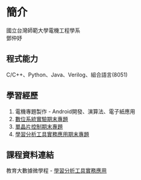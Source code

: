 # 簡介
國立台灣師範大學電機工程學系  
鄧仲妤

## 程式能力
C/C++、Python、Java、Verilog、組合語言(8051)
## 學習經歷
1. 電機專題製作 - Android開發、演算法、電子紙應用
2. [數位系統實驗期末專題](https://github.com/deng41075010h/EE/tree/main/Digital%20System%20Lab)
3. [單晶片控制期末專題](https://github.com/deng41075010h/EE/tree/main/SingleChip%20Control)
4. [學習分析工具實務應用期末專題](https://github.com/deng41075010h/LAT/tree/main/final%20project)

## 課程資料連結
教育大數據微學程 - [學習分析工具實務應用](https://github.com/deng41075010h/LAT)

